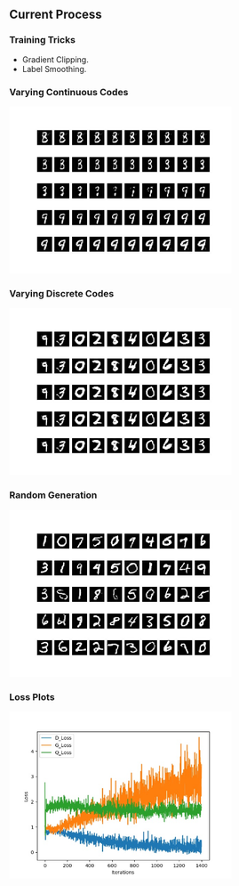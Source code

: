 ## Current Process

### Training Tricks

* Gradient Clipping.
* Label Smoothing.

### Varying Continuous Codes

<img src="results/c.jpg" width="400px">

### Varying Discrete Codes

<img src="results/d.jpg" width="400px">

### Random Generation

<img src="results/r.jpg" width="400px">

### Loss Plots

<img src="results/loss.jpg" width="400px">